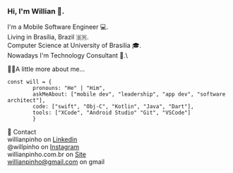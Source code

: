 ### Hi, I'm Willian 👋. 

I'm a Mobile Software Engineer 💻.\
Living in Brasília, Brazil 🇧🇷.\
Computer Science at University of Brasilia 🎓. \
Nowadays I'm Technology Consultant 🚀.\

👨‍💻A little more about me...

    const will = {
		  	pronouns: "He" | "Him",
			askMeAbout: ["mobile dev", "leadership", "app dev", "software architect"],
			code: ["swift", "Obj-C", "Kotlin", "Java", "Dart"],
			tools: ["XCode", "Android Studio" "Git", "VSCode"]
			}


📱 Contact\
willianpinho on [Linkedin](https://www.linkedin.com/in/willianpinho/)\
@willpinho on [Instagram](https://instagram.com/willpinho)\
willianpinho.com.br on [Site](https://www.willianpinho.com.br/en)\
willianpinho@gmail.com on gmail
